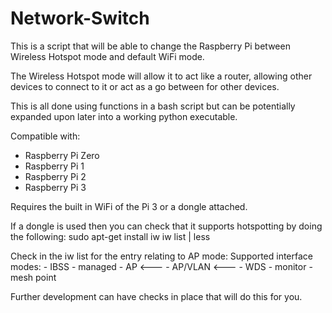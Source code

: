 # Network-Switch

This is a script that will be able to change the Raspberry Pi between Wireless Hotspot mode and default WiFi mode.

The Wireless Hotspot mode will allow it to act like a router, allowing other devices to connect to it or act as a go between for other devices.

This is all done using functions in a bash script but can be potentially expanded upon later into a working python executable.

Compatible with:
  - Raspberry Pi Zero
  - Raspberry Pi 1
  - Raspberry Pi 2
  - Raspberry Pi 3

Requires the built in WiFi of the Pi 3 or a dongle attached.

If a dongle is used then you can check that it supports hotspotting by doing the following:
  sudo apt-get install iw
  iw list | less
  
  Check in the iw list for the entry relating to AP mode:
    Supported interface modes:
      - IBSS
      - managed
      - AP          <---
      - AP/VLAN     <---
      - WDS
      - monitor
      - mesh point
      
Further development can have checks in place that will do this for you.
